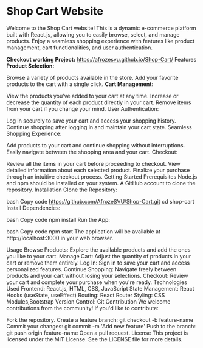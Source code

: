 # Shop Cart Website


Welcome to the Shop Cart website! This is a dynamic e-commerce platform built with React.js, allowing you to easily browse, select, and manage products. Enjoy a seamless shopping experience with features like product management, cart functionalities, and user authentication.

**Checkout working Project:** https://afrozesvu.github.io/Shop-Cart/
Features
**Product Selection:**

Browse a variety of products available in the store.
Add your favorite products to the cart with a single click.
**Cart Management:**

View the products you've added to your cart at any time.
Increase or decrease the quantity of each product directly in your cart.
Remove items from your cart if you change your mind.
User Authentication:

Log in securely to save your cart and access your shopping history.
Continue shopping after logging in and maintain your cart state.
Seamless Shopping Experience:

Add products to your cart and continue shopping without interruptions.
Easily navigate between the shopping area and your cart.
Checkout:

Review all the items in your cart before proceeding to checkout.
View detailed information about each selected product.
Finalize your purchase through an intuitive checkout process.
Getting Started
Prerequisites
Node.js and npm should be installed on your system.
A GitHub account to clone the repository.
Installation
Clone the Repository:

bash
Copy code
https://github.com/AfrozeSVU/Shop-Cart.git
cd shop-cart
Install Dependencies:

bash
Copy code
npm install
Run the App:

bash
Copy code
npm start
The application will be available at http://localhost:3000 in your web browser.

Usage
Browse Products: Explore the available products and add the ones you like to your cart.
Manage Cart: Adjust the quantity of products in your cart or remove them entirely.
Log In: Sign in to save your cart and access personalized features.
Continue Shopping: Navigate freely between products and your cart without losing your selections.
Checkout: Review your cart and complete your purchase when you're ready.
Technologies Used
Frontend: React.js, HTML, CSS, JavaScript
State Management: React Hooks (useState, useEffect)
Routing: React Router
Styling: CSS Modules,Bootstrap
Version Control: Git
Contribution
We welcome contributions from the community! If you'd like to contribute:

Fork the repository.
Create a feature branch: git checkout -b feature-name
Commit your changes: git commit -m 'Add new feature'
Push to the branch: git push origin feature-name
Open a pull request.
License
This project is licensed under the MIT License. See the LICENSE file for more details.
